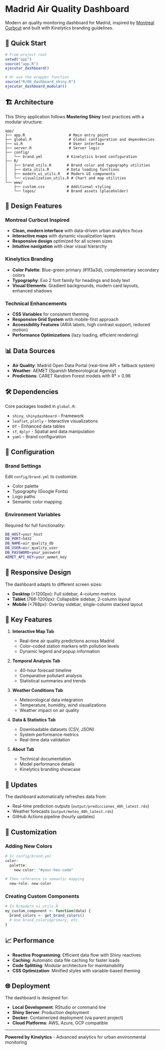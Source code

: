 # Madrid Air Quality Dashboard

Modern air quality monitoring dashboard for Madrid, inspired by [Montreal Curbcut](https://montreal.curbcut.ca/) and built with Kinelytics branding guidelines.

## 🚀 Quick Start

```r
# From project root
setwd("app")
source("app.R")
ejecutar_dashboard()

# Or use the wrapper function
source("R/08_dashboard_shiny.R")
ejecutar_dashboard_modular()
```

## 🏗️ Architecture

This Shiny application follows **Mastering Shiny** best practices with a modular structure:

```
app/
├── app.R                    # Main entry point
├── global.R                 # Global configuration and dependencies
├── ui.R                     # User interface
├── server.R                 # Server logic
├── config/
│   └── brand.yml           # Kinelytics brand configuration
├── R/
│   ├── brand_utils.R       # Brand color and typography utilities
│   ├── data_utils.R        # Data loading functions
│   ├── modern_ui_utils.R   # Modern UI components
│   └── visualization_utils.R # Chart and map utilities
└── www/
    ├── custom.css          # Additional styling
    └── logos/              # Brand assets (placeholder)
```

## 🎨 Design Features

### Montreal Curbcut Inspired
- **Clean, modern interface** with data-driven urban analytics focus
- **Interactive maps** with dynamic visualization layers
- **Responsive design** optimized for all screen sizes
- **Intuitive navigation** with clear visual hierarchy

### Kinelytics Branding
- **Color Palette**: Blue-green primary (#1f3a3d), complementary secondary colors
- **Typography**: Exo 2 font family for headings and body text
- **Visual Elements**: Gradient backgrounds, modern card layouts, enhanced shadows

### Technical Enhancements
- **CSS Variables** for consistent theming
- **Responsive Grid System** with mobile-first approach
- **Accessibility Features** (ARIA labels, high contrast support, reduced motion)
- **Performance Optimizations** (lazy loading, efficient rendering)

## 📊 Data Sources

- **Air Quality**: Madrid Open Data Portal (real-time API + fallback system)
- **Weather**: AEMET (Spanish Meteorological Agency)
- **Predictions**: CARET Random Forest models with R² > 0.96

## 🛠️ Dependencies

Core packages loaded in `global.R`:
- `shiny`, `shinydashboard` - Framework
- `leaflet`, `plotly` - Interactive visualizations  
- `DT` - Enhanced data tables
- `sf`, `dplyr` - Spatial and data manipulation
- `yaml` - Brand configuration

## 🔧 Configuration

### Brand Settings

Edit `config/brand.yml` to customize:
- Color palette
- Typography (Google Fonts)
- Logo paths
- Semantic color mapping

### Environment Variables

Required for full functionality:
```bash
DB_HOST=your_host
DB_PORT=5432
DB_NAME=air_quality_db
DB_USER=air_quality_user
DB_PASSWORD=your_password
AEMET_API_KEY=your_aemet_key
```

## 📱 Responsive Design

The dashboard adapts to different screen sizes:
- **Desktop** (>1200px): Full sidebar, 4-column metrics
- **Tablet** (768-1200px): Collapsible sidebar, 2-column layout
- **Mobile** (<768px): Overlay sidebar, single-column stacked layout

## 🎯 Key Features

1. **Interactive Map Tab**
   - Real-time air quality predictions across Madrid
   - Color-coded station markers with pollution levels
   - Dynamic legend and popup information

2. **Temporal Analysis Tab**  
   - 40-hour forecast timeline
   - Comparative pollutant analysis
   - Statistical summaries and trends

3. **Weather Conditions Tab**
   - Meteorological data integration
   - Temperature, humidity, wind visualizations
   - Weather impact on air quality

4. **Data & Statistics Tab**
   - Downloadable datasets (CSV, JSON)
   - System performance metrics
   - Real-time data validation

5. **About Tab**
   - Technical documentation
   - Model performance details
   - Kinelytics branding showcase

## 🔄 Updates

The dashboard automatically refreshes data from:
- Real-time prediction outputs (`output/predicciones_40h_latest.rds`)
- Weather forecasts (`output/meteo_40h_latest.rds`)
- GitHub Actions pipeline (hourly updates)

## 🎨 Customization

### Adding New Colors
```r
# In config/brand.yml
color:
  palette:
    new-color: "#your-hex-code"
  
# Then reference in semantic mapping
  new-role: new-color
```

### Creating Custom Components
```r
# In R/modern_ui_utils.R
my_custom_component <- function(data) {
  brand_colors <- get_brand_colors()
  # Use brand_colors$primary, etc.
}
```

## 📈 Performance

- **Reactive Programming**: Efficient data flow with Shiny reactives
- **Caching**: Automatic data file caching for faster loads  
- **Code Splitting**: Modular architecture for maintainability
- **CSS Optimization**: Minified styles with variable-based theming

## 🌐 Deployment

The dashboard is designed for:
- **Local Development**: RStudio or command line
- **Shiny Server**: Production deployment
- **Docker**: Containerized deployment (via parent project)
- **Cloud Platforms**: AWS, Azure, GCP compatible

---

**Powered by Kinelytics** - Advanced analytics for urban environmental monitoring